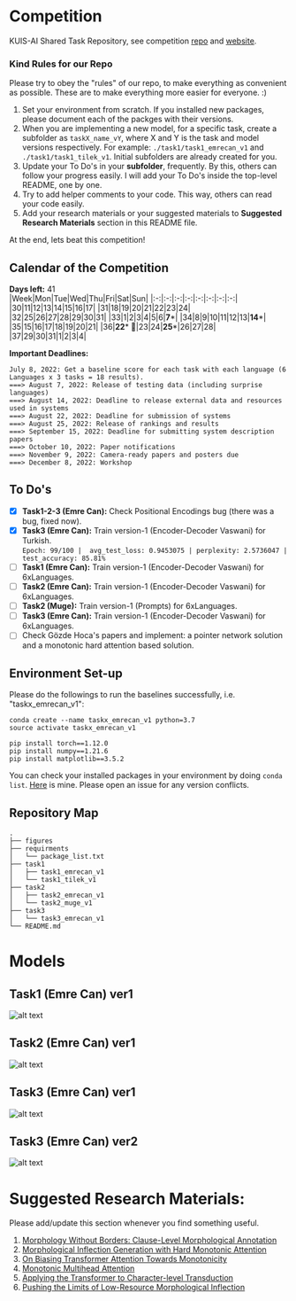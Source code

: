 # Competition
KUIS-AI Shared Task Repository, see competition [repo](https://sigtyp.github.io/st2022-mrl.html) and [website](https://sigtyp.github.io/st2022-mrl.html).

### Kind Rules for our Repo
Please try to obey the "rules" of our repo, to make everything as convenient as possible. These are to make everything more easier for everyone. :)
1. Set your environment from scratch. If you installed new packages, please document each of the packges with their versions.
2. When you are implementing a new model, for a specific task, create a subfolder as `taskX_name_vY`, where X and Y is the task and model versions respectively. For example: `./task1/task1_emrecan_v1` and `./task1/task1_tilek_v1`. Initial subfolders are already created for you.
3. Update your To Do's in your **subfolder**, frequently. By this, others can follow your progress easily. I will add your To Do's inside the top-level README, one by one.
4. Try to add helper comments to your code. This way, others can read your code easily.
5. Add your research materials or your suggested materials to **Suggested Research Materials** section in this README file.<br/>

At the end, lets beat this competition!

## Calendar of the Competition
**Days left:** 41 <br/>
|Week|Mon|Tue|Wed|Thu|Fri|Sat|Sun|
|:-:|:-:|:-:|:-:|:-:|:-:|:-:|:-:|
|30|11|12|13|14|15|16|17|
|31|18|19|20|21|22|23|24|
|32|25|26|27|28|29|30|31|
|33|1|2|3|4|5|6|**7***|
|34|8|9|10|11|12|13|**14***|
|35|15|16|17|18|19|20|21|
|36|**22*** :dart:|23|24|**25***|26|27|28|
|37|29|30|31|1|2|3|4|

**Important Deadlines:**
```
July 8, 2022: Get a baseline score for each task with each language (6 Languages x 3 tasks = 18 results).
===> August 7, 2022: Release of testing data (including surprise languages)
===> August 14, 2022: Deadline to release external data and resources used in systems
===> August 22, 2022: Deadline for submission of systems
===> August 25, 2022: Release of rankings and results
===> September 15, 2022: Deadline for submitting system description papers
===> October 10, 2022: Paper notifications
===> November 9, 2022: Camera-ready papers and posters due
===> December 8, 2022: Workshop
```


## To Do's
- [x] **Task1-2-3 (Emre Can):** Check Positional Encodings bug (there was a bug, fixed now).
- [x] **Task3 (Emre Can):** Train version-1 (Encoder-Decoder Vaswani) for Turkish.<br>
`Epoch: 99/100 |  avg_test_loss: 0.9453075 | perplexity: 2.5736047 |  test_accuracy: 85.81%`
- [ ] **Task1 (Emre Can):** Train version-1 (Encoder-Decoder Vaswani) for 6xLanguages.
- [ ] **Task2 (Emre Can):** Train version-1 (Encoder-Decoder Vaswani) for 6xLanguages.
- [ ] **Task2 (Muge):** Train version-1 (Prompts) for 6xLanguages.
- [ ] **Task3 (Emre Can):** Train version-1 (Encoder-Decoder Vaswani) for 6xLanguages.
- [ ] Check Gözde Hoca's papers and implement: a pointer network solution and a monotonic hard attention based solution.

## Environment Set-up
Please do the followings to run the baselines successfully, i.e. "taskx_emrecan_v1":
```
conda create --name taskx_emrecan_v1 python=3.7
source activate taskx_emrecan_v1

pip install torch==1.12.0
pip install numpy==1.21.6
pip install matplotlib==3.5.2
```
You can check your installed packages in your environment by doing `conda list`. [Here](https://github.com/ecacikgoz97/competation/blob/main/requirments/package_list.txt) is mine. Please open an issue for any version conflicts.

## Repository Map
```
.
├── figures
├── requirments
│   └── package_list.txt
├── task1
│   ├── task1_emrecan_v1
│   └── task1_tilek_v1
├── task2 
│   ├── task2_emrecan_v1
│   └── task2_muge_v1
├── task3
│   └── task3_emrecan_v1
└── README.md
```

# Models
## Task1 (Emre Can) ver1
![alt text](https://github.com/ecacikgoz97/competation/blob/main/figures/t1_ver1.png)

## Task2 (Emre Can) ver1
![alt text](https://github.com/ecacikgoz97/competation/blob/main/figures/t2_ver1.png)

## Task3 (Emre Can) ver1
![alt text](https://github.com/ecacikgoz97/competation/blob/main/figures/t3_ver1.png)

## Task3 (Emre Can) ver2
![alt text](https://github.com/ecacikgoz97/competation/blob/main/figures/t3_ver2.png)

# Suggested Research Materials:
Please add/update this section whenever you find something useful.
1. [Morphology Without Borders: Clause-Level Morphological Annotation](https://arxiv.org/pdf/2202.12832.pdf)
2. [Morphological Inflection Generation with Hard Monotonic Attention](https://aclanthology.org/P17-1183.pdf)
3. [On Biasing Transformer Attention Towards Monotonicity](https://arxiv.org/pdf/2104.03945.pdf)
4. [Monotonic Multihead Attention](https://arxiv.org/pdf/1909.12406.pdf)
5. [Applying the Transformer to Character-level Transduction](https://arxiv.org/pdf/2005.10213.pdf)
6. [Pushing the Limits of Low-Resource Morphological Inflection](https://arxiv.org/pdf/1908.05838.pdf)

